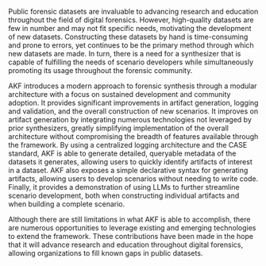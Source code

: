 

Public forensic datasets are invaluable to advancing research and education throughout the field of digital forensics.  However, high-quality datasets are few in number and may not fit specific needs, motivating the development of new datasets.  Constructing these datasets by hand is time-consuming and prone to errors, yet continues to be the primary method through which new datasets are made.  In turn, there is a need for a synthesizer that is capable of fulfilling the needs of scenario developers while simultaneously promoting its usage throughout the forensic community.  

AKF introduces a modern approach to forensic synthesis through a modular architecture with a focus on sustained development and community adoption. It provides significant improvements in artifact generation, logging and validation, and the overall construction of new scenarios. It improves on artifact generation by integrating numerous technologies not leveraged by prior synthesizers, greatly simplifying implementation of the overall architecture without compromising the breadth of features available through the framework.  By using a centralized logging architecture and the CASE standard, AKF is able to generate detailed, queryable metadata of the datasets it generates, allowing users to quickly identify artifacts of interest in a dataset. AKF also exposes a simple declarative syntax for generating artifacts, allowing users to develop scenarios without needing to write code.  Finally, it provides a demonstration of using LLMs to further streamline scenario development, both when constructing individual artifacts and when building a complete scenario.  

Although there are still limitations in what AKF is able to accomplish, there are numerous opportunities to leverage existing and emerging technologies to extend the framework. These contributions have been made in the hope that it will advance research and education throughout digital forensics, allowing organizations to fill known gaps in public datasets.